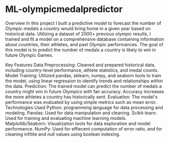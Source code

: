 # ML-olympicmedalpredictor
Overview
In this project I built a predictive model to forecast the number of Olympic medals a country would bring home in a given year based on historical data. Utilizing a dataset of 2000+ previous olympic results, I trained and fit a model on a comprehensive database containing information about countries, their athletes, and past Olympic performances. The goal of this model is to predict the number of medals a country is likely to win in future Olympic Games.

Key Features
Data Preprocessing: Cleaned and prepared historical data, including country-level performance, athlete statistics, and medal counts. 
Model Training: Utilized pandas, sklearn, numpy, and seaborn tools to train the model, using linear regression to identify trends and relationships within the data.
Prediction: The trained model can predict the number of medals a country might win in future Olympics with fair accuracy. Accuracy increases the more athletes a country has historically sent.
Evaluation: The model's performance was evaluated by using simple metrics such as mean error.
Technologies Used
Python: programming language for data processing and modeling.
Pandas: Used for data manipulation and cleaning.
Scikit-learn: Used for training and evaluating machine learning models.
Matplotlib/Seaborn: Visualization tools for data exploration and model performance.
NumPy: Used for effiecent computation of error ratio, and for cleaning infitite and null values using boolean indexing.
